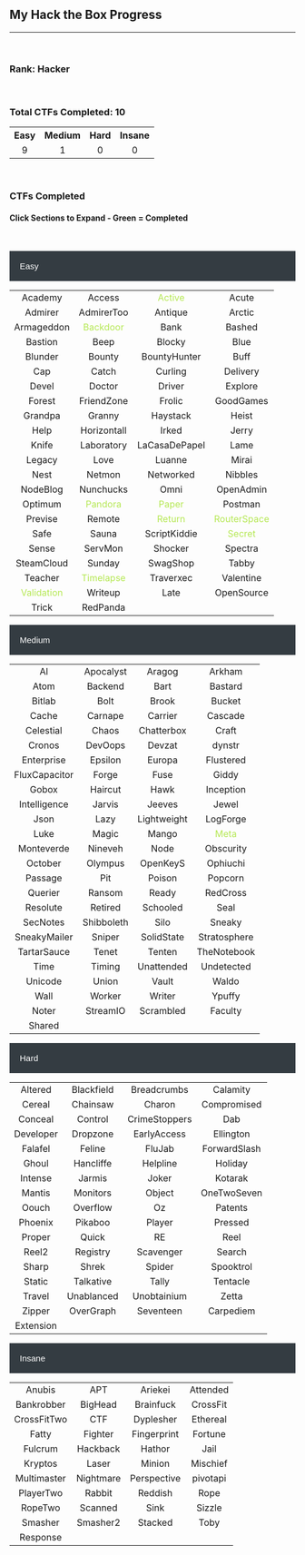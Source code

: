 ## My Hack the Box Progress

---

<br>

### Rank: Hacker

<script src="https://www.hackthebox.eu/badge/908282"></script>

<br>

### Total CTFs Completed: 10

<table>
  <tr>
    <th style="text-align:center">Easy</th>
    <th style="text-align:center">Medium</th>
    <th style="text-align:center">Hard</th>
    <th style="text-align:center">Insane</th>
  </tr>
  <tr>
    <td style="text-align:center">9</td>
    <td style="text-align:center">1</td>
    <td style="text-align:center">0</td>
    <td style="text-align:center">0</td>
  </tr>
</table>

<br>

<html>
<head>
<meta name="viewport" content="width=device-width, initial-scale=1">
<style>
.collapsible {
  background-color: #343C42;
  color: white;
  cursor: pointer;
  padding: 18px;
  width: 100%;
  border: none;
  text-align: left;
  outline: none;
  font-size: 15px;
}

.active, .collapsible:hover {
  background-color: #777777;
}

.content {
  padding: 0 18px;
  max-height: 0;
  overflow: hidden;
  transition: max-height 0.2s ease-out;
  color: #EAEAEA
  background-color: #F1F1F1;
}
</style>
</head>
<body>

<h3>CTFs Completed</h3>
<h4>Click Sections to Expand - Green = Completed</h4>

<br>

<button class="collapsible">Easy</button>
<div class="content">
  <table>
    <tr>
      <td style="text-align:center">Academy</td>
      <td style="text-align:center">Access</td>
      <td style="color:#B5E853;text-align:center">Active</td>
      <td style="text-align:center">Acute</td>
    </tr>
    <tr>
      <td style="text-align:center">Admirer</td>
      <td style="text-align:center">AdmirerToo</td>
      <td style="text-align:center">Antique</td>
      <td style="text-align:center">Arctic</td>
    </tr>
    <tr>
      <td style="text-align:center">Armageddon</td>
      <td style="color:#B5E853;text-align:center">Backdoor</td>
      <td style="text-align:center">Bank</td>
      <td style="text-align:center">Bashed</td>
    </tr>
    <tr>
      <td style="text-align:center">Bastion</td>
      <td style="text-align:center">Beep</td>
      <td style="text-align:center">Blocky</td>
      <td style="text-align:center">Blue</td>
    </tr>
    <tr>
      <td style="text-align:center">Blunder</td>
      <td style="text-align:center">Bounty</td>
      <td style="text-align:center">BountyHunter</td>
      <td style="text-align:center">Buff</td>
    </tr>
    <tr>
      <td style="text-align:center">Cap</td>
      <td style="text-align:center">Catch</td>
      <td style="text-align:center">Curling</td>
      <td style="text-align:center">Delivery</td>
    </tr>
    <tr>
      <td style="text-align:center">Devel</td>
      <td style="text-align:center">Doctor</td>
      <td style="text-align:center">Driver</td>
      <td style="text-align:center">Explore</td>
    </tr>
    <tr>
      <td style="text-align:center">Forest</td>
      <td style="text-align:center">FriendZone</td>
      <td style="text-align:center">Frolic</td>
      <td style="text-align:center">GoodGames</td>
    </tr>
    <tr>
      <td style="text-align:center">Grandpa</td>
      <td style="text-align:center">Granny</td>
      <td style="text-align:center">Haystack</td>
      <td style="text-align:center">Heist</td>
    </tr>
    <tr>
      <td style="text-align:center">Help</td>
      <td style="text-align:center">Horizontall</td>
      <td style="text-align:center">Irked</td>
      <td style="text-align:center">Jerry</td>
    </tr>
    <tr>
      <td style="text-align:center">Knife</td>
      <td style="text-align:center">Laboratory</td>
      <td style="text-align:center">LaCasaDePapel</td>
      <td style="text-align:center">Lame</td>
    </tr>
    <tr>
      <td style="text-align:center">Legacy</td>
      <td style="text-align:center">Love</td>
      <td style="text-align:center">Luanne</td>
      <td style="text-align:center">Mirai</td>
    </tr>
    <tr>
      <td style="text-align:center">Nest</td>
      <td style="text-align:center">Netmon</td>
      <td style="text-align:center">Networked</td>
      <td style="text-align:center">Nibbles</td>
    </tr>
    <tr>
      <td style="text-align:center">NodeBlog</td>
      <td style="text-align:center">Nunchucks</td>
      <td style="text-align:center">Omni</td>
      <td style="text-align:center">OpenAdmin</td>
    </tr>
    <tr>
      <td style="text-align:center">Optimum</td>
      <td style="color:#B5E853;text-align:center">Pandora</td>
      <td style="color:#B5E853;text-align:center">Paper</td>
      <td style="text-align:center">Postman</td>
    </tr>
    <tr>
      <td style="text-align:center">Previse</td>
      <td style="text-align:center">Remote</td>
      <td style="color:#B5E853;text-align:center">Return</td>
      <td style="color:#B5E853;text-align:center">RouterSpace</td>
    </tr>
    <tr>
      <td style="text-align:center">Safe</td>
      <td style="text-align:center">Sauna</td>
      <td style="text-align:center">ScriptKiddie</td>
      <td style="color:#B5E853;text-align:center">Secret</td>
    </tr>
    <tr>
      <td style="text-align:center">Sense</td>
      <td style="text-align:center">ServMon</td>
      <td style="text-align:center">Shocker</td>
      <td style="text-align:center">Spectra</td>
    </tr>
    <tr>
      <td style="text-align:center">SteamCloud</td>
      <td style="text-align:center">Sunday</td>
      <td style="text-align:center">SwagShop</td>
      <td style="text-align:center">Tabby</td>
    </tr>
    <tr>
      <td style="text-align:center">Teacher</td>
      <td style="color:#B5E853;text-align:center">Timelapse</td>
      <td style="text-align:center">Traverxec</td>
      <td style="text-align:center">Valentine</td>
    </tr>
    <tr>
      <td style="color:#B5E853;text-align:center">Validation</td>
      <td style="text-align:center">Writeup</td>
      <td style="text-align:center">Late</td>
      <td style="text-align:center">OpenSource</td>
    </tr>
    <tr>
      <td style="text-align:center">Trick</td>
      <td style="text-align:center">RedPanda</td>
      <td style="text-align:center"></td>
      <td style="text-align:center"></td>
    </tr>
  </table>
</div>
<button class="collapsible">Medium</button>
<div class="content">
  <table>
    <tr>
      <td style="text-align:center">Al</td>
      <td style="text-align:center">Apocalyst</td>
      <td style="text-align:center">Aragog</td>
      <td style="text-align:center">Arkham</td>
    </tr>
    <tr>
      <td style="text-align:center">Atom</td>
      <td style="text-align:center">Backend</td>
      <td style="text-align:center">Bart</td>
      <td style="text-align:center">Bastard</td>
    </tr>
    <tr>
      <td style="text-align:center">Bitlab</td>
      <td style="text-align:center">Bolt</td>
      <td style="text-align:center">Brook</td>
      <td style="text-align:center">Bucket</td>
    </tr>
    <tr>
      <td style="text-align:center">Cache</td>
      <td style="text-align:center">Carnape</td>
      <td style="text-align:center">Carrier</td>
      <td style="text-align:center">Cascade</td>
    </tr>
    <tr>
      <td style="text-align:center">Celestial</td>
      <td style="text-align:center">Chaos</td>
      <td style="text-align:center">Chatterbox</td>
      <td style="text-align:center">Craft</td>
    </tr>
    <tr>
      <td style="text-align:center">Cronos</td>
      <td style="text-align:center">DevOops</td>
      <td style="text-align:center">Devzat</td>
      <td style="text-align:center">dynstr</td>
    </tr>
    <tr>
      <td style="text-align:center">Enterprise</td>
      <td style="text-align:center">Epsilon</td>
      <td style="text-align:center">Europa</td>
      <td style="text-align:center">Flustered</td>
    </tr>
    <tr>
      <td style="text-align:center">FluxCapacitor</td>
      <td style="text-align:center">Forge</td>
      <td style="text-align:center">Fuse</td>
      <td style="text-align:center">Giddy</td>
    </tr>
    <tr>
      <td style="text-align:center">Gobox</td>
      <td style="text-align:center">Haircut</td>
      <td style="text-align:center">Hawk</td>
      <td style="text-align:center">Inception</td>
    </tr>
    <tr>
      <td style="text-align:center">Intelligence</td>
      <td style="text-align:center">Jarvis</td>
      <td style="text-align:center">Jeeves</td>
      <td style="text-align:center">Jewel</td>
    </tr>
    <tr>
      <td style="text-align:center">Json</td>
      <td style="text-align:center">Lazy</td>
      <td style="text-align:center">Lightweight</td>
      <td style="text-align:center">LogForge</td>
    </tr>
    <tr>
      <td style="text-align:center">Luke</td>
      <td style="text-align:center">Magic</td>
      <td style="text-align:center">Mango</td>
      <td style="color:#B5E853;text-align:center">Meta</td>
    </tr>
    <tr>
      <td style="text-align:center">Monteverde</td>
      <td style="text-align:center">Nineveh</td>
      <td style="text-align:center">Node</td>
      <td style="text-align:center">Obscurity</td>
    </tr>
    <tr>
      <td style="text-align:center">October</td>
      <td style="text-align:center">Olympus</td>
      <td style="text-align:center">OpenKeyS</td>
      <td style="text-align:center">Ophiuchi</td>
    </tr>
    <tr>
      <td style="text-align:center">Passage</td>
      <td style="text-align:center">Pit</td>
      <td style="text-align:center">Poison</td>
      <td style="text-align:center">Popcorn</td>
    </tr>
    <tr>
      <td style="text-align:center">Querier</td>
      <td style="text-align:center">Ransom</td>
      <td style="text-align:center">Ready</td>
      <td style="text-align:center">RedCross</td>
    </tr>
    <tr>
      <td style="text-align:center">Resolute</td>
      <td style="text-align:center">Retired</td>
      <td style="text-align:center">Schooled</td>
      <td style="text-align:center">Seal</td>
    </tr>
    <tr>
      <td style="text-align:center">SecNotes</td>
      <td style="text-align:center">Shibboleth</td>
      <td style="text-align:center">Silo</td>
      <td style="text-align:center">Sneaky</td>
    </tr>
    <tr>
      <td style="text-align:center">SneakyMailer</td>
      <td style="text-align:center">Sniper</td>
      <td style="text-align:center">SolidState</td>
      <td style="text-align:center">Stratosphere</td>
    </tr>
    <tr>
      <td style="text-align:center">TartarSauce</td>
      <td style="text-align:center">Tenet</td>
      <td style="text-align:center">Tenten</td>
      <td style="text-align:center">TheNotebook</td>
    </tr>
    <tr>
      <td style="text-align:center">Time</td>
      <td style="text-align:center">Timing</td>
      <td style="text-align:center">Unattended</td>
      <td style="text-align:center">Undetected</td>
    </tr>
    <tr>
      <td style="text-align:center">Unicode</td>
      <td style="text-align:center">Union</td>
      <td style="text-align:center">Vault</td>
      <td style="text-align:center">Waldo</td>
    </tr>
    <tr>
      <td style="text-align:center">Wall</td>
      <td style="text-align:center">Worker</td>
      <td style="text-align:center">Writer</td>
      <td style="text-align:center">Ypuffy</td>
    </tr>
    <tr>
      <td style="text-align:center">Noter</td>
      <td style="text-align:center">StreamIO</td>
      <td style="text-align:center">Scrambled</td>
      <td style="text-align:center">Faculty</td>
    </tr>
	<tr>
      <td style="text-align:center">Shared</td>
      <td style="text-align:center"></td>
      <td style="text-align:center"></td>
      <td style="text-align:center"></td>
    </tr>
  </table>
</div>
<button class="collapsible">Hard</button>
<div class="content">
  <table>
    <tr>
      <td style="text-align:center">Altered</td>
      <td style="text-align:center">Blackfield</td>
      <td style="text-align:center">Breadcrumbs</td>
      <td style="text-align:center">Calamity</td>
    </tr>
    <tr>
      <td style="text-align:center">Cereal</td>
      <td style="text-align:center">Chainsaw</td>
      <td style="text-align:center">Charon</td>
      <td style="text-align:center">Compromised</td>
    </tr>
    <tr>
      <td style="text-align:center">Conceal</td>
      <td style="text-align:center">Control</td>
      <td style="text-align:center">CrimeStoppers</td>
      <td style="text-align:center">Dab</td>
    </tr>
    <tr>
      <td style="text-align:center">Developer</td>
      <td style="text-align:center">Dropzone</td>
      <td style="text-align:center">EarlyAccess</td>
      <td style="text-align:center">Ellington</td>
    </tr>
    <tr>
      <td style="text-align:center">Falafel</td>
      <td style="text-align:center">Feline</td>
      <td style="text-align:center">FluJab</td>
      <td style="text-align:center">ForwardSlash</td>
    </tr>
    <tr>
      <td style="text-align:center">Ghoul</td>
      <td style="text-align:center">Hancliffe</td>
      <td style="text-align:center">Helpline</td>
      <td style="text-align:center">Holiday</td>
    </tr>
    <tr>
      <td style="text-align:center">Intense</td>
      <td style="text-align:center">Jarmis</td>
      <td style="text-align:center">Joker</td>
      <td style="text-align:center">Kotarak</td>
    </tr>
    <tr>
      <td style="text-align:center">Mantis</td>
      <td style="text-align:center">Monitors</td>
      <td style="text-align:center">Object</td>
      <td style="text-align:center">OneTwoSeven</td>
    </tr>
    <tr>
      <td style="text-align:center">Oouch</td>
      <td style="text-align:center">Overflow</td>
      <td style="text-align:center">Oz</td>
      <td style="text-align:center">Patents</td>
    </tr>
    <tr>
      <td style="text-align:center">Phoenix</td>
      <td style="text-align:center">Pikaboo</td>
      <td style="text-align:center">Player</td>
      <td style="text-align:center">Pressed</td>
    </tr>
    <tr>
      <td style="text-align:center">Proper</td>
      <td style="text-align:center">Quick</td>
      <td style="text-align:center">RE</td>
      <td style="text-align:center">Reel</td>
    </tr>
    <tr>
      <td style="text-align:center">Reel2</td>
      <td style="text-align:center">Registry</td>
      <td style="text-align:center">Scavenger</td>
      <td style="text-align:center">Search</td>
    </tr>
    <tr>
      <td style="text-align:center">Sharp</td>
      <td style="text-align:center">Shrek</td>
      <td style="text-align:center">Spider</td>
      <td style="text-align:center">Spooktrol</td>
    </tr>
    <tr>
      <td style="text-align:center">Static</td>
      <td style="text-align:center">Talkative</td>
      <td style="text-align:center">Tally</td>
      <td style="text-align:center">Tentacle</td>
    </tr>
    <tr>
      <td style="text-align:center">Travel</td>
      <td style="text-align:center">Unablanced</td>
      <td style="text-align:center">Unobtainium</td>
      <td style="text-align:center">Zetta</td>
    </tr>
    <tr>
      <td style="text-align:center">Zipper</td>
      <td style="text-align:center">OverGraph</td>
      <td style="text-align:center">Seventeen</td>
      <td style="text-align:center">Carpediem</td>
    </tr>
	<tr>
      <td style="text-align:center">Extension</td>
      <td style="text-align:center"></td>
      <td style="text-align:center"></td>
      <td style="text-align:center"></td>
    </tr>
  </table>
</div>
<button class="collapsible">Insane</button>
<div class="content">
  <table>
    <tr>
      <td style="text-align:center">Anubis</td>
      <td style="text-align:center">APT</td>
      <td style="text-align:center">Ariekei</td>
      <td style="text-align:center">Attended</td>
    </tr>
    <tr>
      <td style="text-align:center">Bankrobber</td>
      <td style="text-align:center">BigHead</td>
      <td style="text-align:center">Brainfuck</td>
      <td style="text-align:center">CrossFit</td>
    </tr>
    <tr>
      <td style="text-align:center">CrossFitTwo</td>
      <td style="text-align:center">CTF</td>
      <td style="text-align:center">Dyplesher</td>
      <td style="text-align:center">Ethereal</td>
    </tr>
    <tr>
      <td style="text-align:center">Fatty</td>
      <td style="text-align:center">Fighter</td>
      <td style="text-align:center">Fingerprint</td>
      <td style="text-align:center">Fortune</td>
    </tr>
    <tr>
      <td style="text-align:center">Fulcrum</td>
      <td style="text-align:center">Hackback</td>
      <td style="text-align:center">Hathor</td>
      <td style="text-align:center">Jail</td>
    </tr>
    <tr>
      <td style="text-align:center">Kryptos</td>
      <td style="text-align:center">Laser</td>
      <td style="text-align:center">Minion</td>
      <td style="text-align:center">Mischief</td>
    </tr>
    <tr>
      <td style="text-align:center">Multimaster</td>
      <td style="text-align:center">Nightmare</td>
      <td style="text-align:center">Perspective</td>
      <td style="text-align:center">pivotapi</td>
    </tr>
    <tr>
      <td style="text-align:center">PlayerTwo</td>
      <td style="text-align:center">Rabbit</td>
      <td style="text-align:center">Reddish</td>
      <td style="text-align:center">Rope</td>
    </tr>
    <tr>
      <td style="text-align:center">RopeTwo</td>
      <td style="text-align:center">Scanned</td>
      <td style="text-align:center">Sink</td>
      <td style="text-align:center">Sizzle</td>
    </tr>
    <tr>
      <td style="text-align:center">Smasher</td>
      <td style="text-align:center">Smasher2</td>
      <td style="text-align:center">Stacked</td>
      <td style="text-align:center">Toby</td>
    </tr>
    <tr>
      <td style="text-align:center">Response</td>
      <td style="text-align:center"></td>
      <td style="text-align:center"></td>
      <td style="text-align:center"></td>
    </tr>
  </table>
</div>

<script>
var coll = document.getElementsByClassName("collapsible");
var i;

for (i = 0; i < coll.length; i++) {
  coll[i].addEventListener("click", function() {
    this.classList.toggle("active");
    var content = this.nextElementSibling;
    if (content.style.maxHeight){
      content.style.maxHeight = null;
    } else {
      content.style.maxHeight = content.scrollHeight + "px";
    } 
  });
}
</script>

</body>
</html>